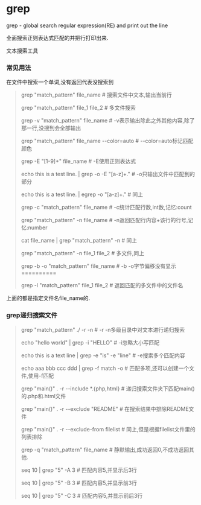 # grep

grep - global search regular expression\(RE\) and print out the line

全面搜索正则表达式匹配的并把行打印出来.

文本搜索工具

### 常见用法

在文件中搜索一个单词,没有返回代表没搜索到

> grep "match\_pattern" file\_name \# 搜索文件中文本,输出当前行
>
> grep "match\_pattern" file\_1 file\_2 \# 多文件搜索
>
> grep -v "match\_pattern" file\_name \# -v表示输出除此之外其他内容,除了那一行,没搜到会全部输出
>
> grep "match\_pattern" file\_name --color=auto \# --color=auto标记匹配颜色
>
> grep -E "\[1-9\]+" file\_name \# -E使用正则表达式
>
> echo this is a test line. \| grep -o -E "\[a-z\]+." \# -o只输出文件中匹配到的部分
>
> echo this is a test line. \| egrep -o "\[a-z\]+." \# 同上
>
> grep -c "match\_pattern" file\_name \# -c统计匹配行数,int数,记忆:count
>
> grep "match\_pattern" -n file\_name \# -n返回匹配行内容+该行的行号,记忆:number
>
> cat file\_name \| grep "match\_pattern" -n \# 同上
>
> grep "match\_pattern" -n file\_1 file\_2 \# 多文件,同上
>
> grep -b -o "match\_pattern" file\_name \# -b -o字节偏移没有显示==========
>
> grep -l "match\_pattern" file\_1 file\_2 \# 返回匹配的多文件中的文件名

上面的都是指定文件名file\_name的.

### grep递归搜索文件

> grep "match\_pattern" .\/ -r -n \# -r -n多级目录中对文本进行递归搜索
>
> echo "hello world" \| grep -i "HELLO" \# -i忽略大小写匹配
>
> echo this is a text line \| grep -e "is" -e "line" \# -e搜索多个匹配内容
>
> echo aaa bbb ccc ddd \| grep -f match -o \# 匹配多项,还可以创建一个文件,使用-f匹配
>
> grep "main\(\)" . -r --include \*.{php,html} \# 递归搜索文件夹下匹配main\(\)的.php和.html文件
>
> grep "main\(\)" . -r --exclude "README" \# 在搜索结果中排除README文件
>
> grep "main\(\)" . -r --exclude-from filelist \# 同上,但是根据filelist文件里的列表排除
>
> grep -q "match\_pattern" file\_name \# 静默输出,成功返回0,不成功返回其他.
>
> seq 10 \| grep "5" -A 3 \# 匹配内容5,并显示后3行
>
> seq 10 \| grep "5" -B 3 \# 匹配内容5,并显示前3行
>
> seq 10 \| grep "5" -C 3 \# 匹配内容5,并显示前后3行




